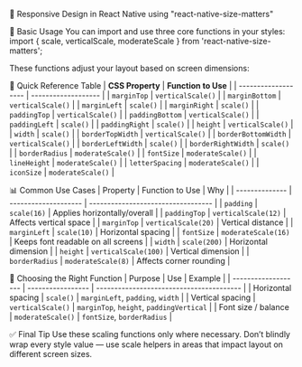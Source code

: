 📱 Responsive Design in React Native using "react-native-size-matters"

📘 Basic Usage
You can import and use three core functions in your styles:
import { scale, verticalScale, moderateScale } from 'react-native-size-matters';

These functions adjust your layout based on screen dimensions:

📐 Quick Reference Table
| **CSS Property** | **Function to Use** |
| ------------------- | ------------------- |
| `marginTop` | `verticalScale()` |
| `marginBottom` | `verticalScale()` |
| `marginLeft` | `scale()` |
| `marginRight` | `scale()` |
| `paddingTop` | `verticalScale()` |
| `paddingBottom` | `verticalScale()` |
| `paddingLeft` | `scale()` |
| `paddingRight` | `scale()` |
| `height` | `verticalScale()` |
| `width` | `scale()` |
| `borderTopWidth` | `verticalScale()` |
| `borderBottomWidth` | `verticalScale()` |
| `borderLeftWidth` | `scale()` |
| `borderRightWidth` | `scale()` |
| `borderRadius` | `moderateScale()` |
| `fontSize` | `moderateScale()` |
| `lineHeight` | `moderateScale()` |
| `letterSpacing` | `moderateScale()` |
| `iconSize` | `moderateScale()` |

📊 Common Use Cases
| Property | Function to Use | Why |
| -------------- | -------------------- | ---------------------------------- |
| `padding` | `scale(16)` | Applies horizontally/overall |
| `paddingTop` | `verticalScale(12)` | Affects vertical space |
| `marginTop` | `verticalScale(20)` | Vertical distance |
| `marginLeft` | `scale(10)` | Horizontal spacing |
| `fontSize` | `moderateScale(16)` | Keeps font readable on all screens |
| `width` | `scale(200)` | Horizontal dimension |
| `height` | `verticalScale(100)` | Vertical dimension |
| `borderRadius` | `moderateScale(8)` | Affects corner rounding |

📌 Choosing the Right Function
| Purpose | Use | Example |
| ------------------- | ----------------- | ---------------------------------------- |
| Horizontal spacing | `scale()` | `marginLeft`, `padding`, `width` |
| Vertical spacing | `verticalScale()` | `marginTop`, `height`, `paddingVertical` |
| Font size / balance | `moderateScale()` | `fontSize`, `borderRadius` |

✅ Final Tip
Use these scaling functions only where necessary. Don’t blindly wrap every style value — use scale helpers in areas that impact layout on different screen sizes.
